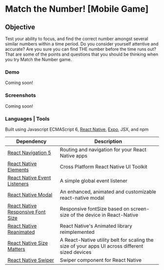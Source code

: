 # Match the Number! [Mobile Game]

## Objective
Test your ability to focus, and find the correct number amongst several similar numbers within a time period. Do you consider yourself attentive and accurate? Are you sure you can find THE number before the time runs out? That are some of the points and questions that you should be thinking when you try Match the Number game.

### Demo
Coming soon!
### Screenshots
Coming soon!

### Languages | Tools
Built using Javascript ECMAScript 6, [React Native](https://reactnative.dev/), [Expo](https://expo.io/), JSX, and npm

Dependency | Description
-----------| -----------
[React Navigation 5](https://reactnavigation.org/) | Routing and navigation for your React Native apps
[React Native Elements](https://reactnativeelements.com/) | Cross Platform React Native UI Toolkit
[React Native Event Listeners](https://github.com/meinto/react-native-event-listeners#readme) | A simple global event listener
[React Native Modal](https://github.com/react-native-community/react-native-modal) | An enhanced, animated and customizable react-native modal
[React Native Responsive Font Size](https://github.com/heyman333/react-native-responsive-fontsize/blob/master/README.md) | Responsive fontSize based on screen-size of the device in React-Native
[React Native Reanimated](https://docs.swmansion.com/react-native-reanimated/) | React Native's Animated library reimplemented
[React Native Size Matters](https://github.com/nirsky/react-native-size-matters) | A React-Native utility belt for scaling the size of your apps UI across different sized devices
[React Native Swiper](https://github.com/leecade/react-native-swiper) | Swiper component for React Native



